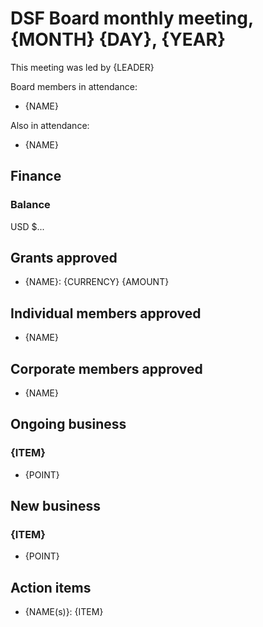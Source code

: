 # DSF Board monthly meeting, {MONTH} {DAY}, {YEAR}

This meeting was led by {LEADER}

Board members in attendance:
- {NAME}

Also in attendance:
- {NAME}

## Finance

### Balance

USD $...

## Grants approved

- {NAME}: {CURRENCY} {AMOUNT}

## Individual members approved

- {NAME}

## Corporate members approved

- {NAME}

## Ongoing business

### {ITEM}
- {POINT}

## New business

### {ITEM}
- {POINT}

## Action items
- {NAME(s)}: {ITEM}
